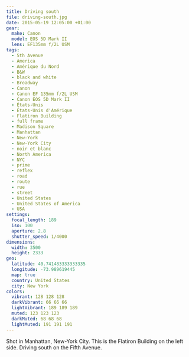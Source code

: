 ```yaml
---
title: Driving south
file: driving-south.jpg
date: 2015-05-19 12:05:00 +01:00
gear:
  make: Canon
  model: EOS 5D Mark II
  lens: EF135mm f/2L USM
tags:
  - 5th Avenue
  - America
  - Amérique du Nord
  - B&W
  - black and white
  - Broadway
  - Canon
  - Canon EF 135mm f/2L USM
  - Canon EOS 5D Mark II
  - États-Unis
  - États-Unis d'Amérique
  - Flatiron Building
  - full frame
  - Madison Square
  - Manhattan
  - New-York
  - New-York City
  - noir et blanc
  - North America
  - NYC
  - prime
  - reflex
  - road
  - route
  - rue
  - street
  - United States
  - United States of America
  - USA
settings:
  focal_length: 189
  iso: 100
  aperture: 2.8
  shutter_speed: 1/4000
dimensions:
  width: 3500
  height: 2333
geo:
  latitude: 40.741483333333335
  longitude: -73.989619445
  map: true
  country: United States
  city: New York
colors:
  vibrant: 128 128 128
  darkVibrant: 66 66 66
  lightVibrant: 189 189 189
  muted: 123 123 123
  darkMuted: 68 68 68
  lightMuted: 191 191 191
---
```


Shot in Manhattan, New-York City. This is the Flatiron Building on the left side. Driving south on the Fifth Avenue.
